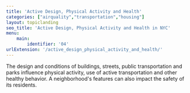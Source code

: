 ```yaml
---
title: 'Active Design, Physical Activity and Health'
categories: ["airquality","transportation","housing"]
layout: topiclanding
seo_title: 'Active Design, Physical Activity and Health in NYC'
menu:
    main:
        identifier: '04'
urlExtension: '/active_design_physical_activity_and_health/'
---
```

The design and conditions of buildings, streets, public transportation and parks influence physical activity, use of active transportation and other healthy behavior. A neighborhood's features can also impact the safety of its residents.


